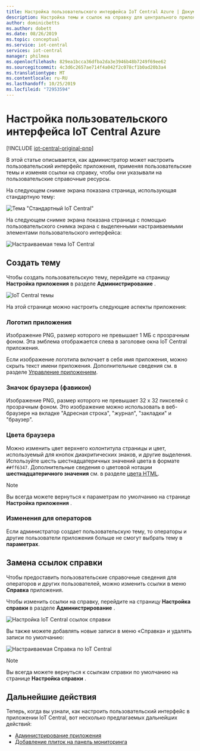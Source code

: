 ```yaml
---
title: Настройка пользовательского интерфейса IoT Central Azure | Документация Майкрософт
description: Настройка темы и ссылок на справку для центрального приложения Azure IoT
author: dominicbetts
ms.author: dobett
ms.date: 08/26/2019
ms.topic: conceptual
ms.service: iot-central
services: iot-central
manager: philmea
ms.openlocfilehash: 829ea1bcca36dfba2da3e3946b48b7249f69ee62
ms.sourcegitcommit: 4c3d6c2657ae714f4a042f2c078cf1b0ad20b3a4
ms.translationtype: MT
ms.contentlocale: ru-RU
ms.lasthandoff: 10/25/2019
ms.locfileid: "72953594"
---
```

# <a name="customize-the-azure-iot-central-ui"></a>Настройка пользовательского интерфейса IoT Central Azure

[!INCLUDE [iot-central-original-pnp](../../../includes/iot-central-original-pnp-note.md)]

В этой статье описывается, как администратор может настроить пользовательский интерфейс приложения, применяя пользовательские темы и изменяя ссылки на справку, чтобы они указывали на пользовательские справочные ресурсы.

На следующем снимке экрана показана страница, использующая стандартную тему:

![Тема "Стандартный IoT Central"](./media/howto-customize-ui/standard-ui.png)

На следующем снимке экрана показана страница с помощью пользовательского снимка экрана с выделенными настраиваемыми элементами пользовательского интерфейса:

![Настраиваемая тема IoT Central](./media/howto-customize-ui/themed-ui.png)

## <a name="create-theme"></a>Создать тему

Чтобы создать пользовательскую тему, перейдите на страницу **Настройка приложения** в разделе **Администрирование** .

![IoT Central темы](./media/howto-customize-ui/themes.png)

На этой странице можно настроить следующие аспекты приложения:

### <a name="application-logo"></a>Логотип приложения

Изображение PNG, размер которого не превышает 1 МБ с прозрачным фоном. Эта эмблема отображается слева в заголовке окна IoT Central приложения.

Если изображение логотипа включает в себя имя приложения, можно скрыть текст имени приложения. Дополнительные сведения см. в разделе [Управление приложением](./howto-administer.md#change-application-name-and-url).

### <a name="browser-icon-favicon"></a>Значок браузера (фавикон)

Изображение PNG, размер которого не превышает 32 x 32 пикселей с прозрачным фоном. Это изображение можно использовать в веб-браузере на вкладке "Адресная строка", "журнал", "закладки" и "браузер".

### <a name="browser-colors"></a>Цвета браузера

Можно изменить цвет верхнего колонтитула страницы и цвет, используемый для кнопок диакритических знаков, и другие выделения. Используйте шесть шестнадцатеричных значений цвета в формате `##ff6347`. Дополнительные сведения о цветовой нотации **шестнадцатеричного значения** см. в разделе [цвета HTML](https://www.w3schools.com/html/html_colors.asp).

> [!NOTE]
> Вы всегда можете вернуться к параметрам по умолчанию на странице **Настройка приложения** .

### <a name="changes-for-operators"></a>Изменения для операторов

Если администратор создает пользовательскую тему, то операторы и другие пользователи приложения больше не смогут выбрать тему в **параметрах**.

## <a name="replace-help-links"></a>Замена ссылок справки

Чтобы предоставить пользовательские справочные сведения для операторов и других пользователей, можно изменить ссылки в меню **Справка** приложения.

Чтобы изменить ссылки на справку, перейдите на страницу **Настройка справки** в разделе **Администрирование** .

![Настройка IoT Central ссылок справки](./media/howto-customize-ui/help-links.png)

Вы также можете добавлять новые записи в меню «Справка» и удалять записи по умолчанию:

![Настраиваемая Справка по IoT Central](./media/howto-customize-ui/custom-help.png)

> [!NOTE]
> Вы всегда можете вернуться к ссылкам справки по умолчанию на странице **Настройка справки** .

## <a name="next-steps"></a>Дальнейшие действия

Теперь, когда вы узнали, как настроить пользовательский интерфейс в приложении IoT Central, вот несколько предлагаемых дальнейших действий:

- [Администрирование приложения](./howto-administer.md)
- [Добавление плиток на панель мониторинга](./howto-add-tiles-to-your-dashboard.md)